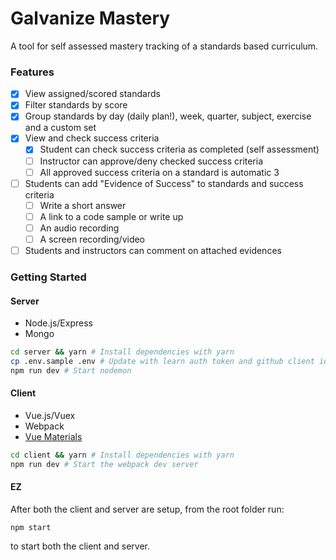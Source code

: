 # Galvanize Mastery

A tool for self assessed mastery tracking of a standards based curriculum.

### Features

* [x] View assigned/scored standards
* [x] Filter standards by score
* [x] Group standards by day (daily plan!), week, quarter, subject, exercise and a custom set
* [x] View and check success criteria
	* [x] Student can check success criteria as completed (self assessment)
	* [ ] Instructor can approve/deny checked success criteria
	* [ ] All approved success criteria on a standard is automatic 3
* [ ] Students can add "Evidence of Success" to standards and success criteria
	* [ ] Write a short answer
	* [ ] A link to a code sample or write up
	* [ ] An audio recording
	* [ ] A screen recording/video
* [ ] Students and instructors can comment on attached evidences

### Getting Started

#### Server

* Node.js/Express
* Mongo

```sh
cd server && yarn # Install dependencies with yarn
cp .env.sample .env # Update with learn auth token and github client id/secret
npm run dev # Start nodemon
```

#### Client

* Vue.js/Vuex
* Webpack
* [Vue Materials](http://johnleider.com/vue-materials-docs/)

```sh
cd client && yarn # Install dependencies with yarn
npm run dev # Start the webpack dev server
```

#### EZ

After both the client and server are setup, from the root folder run:

`npm start`

 to start both the client and server.
